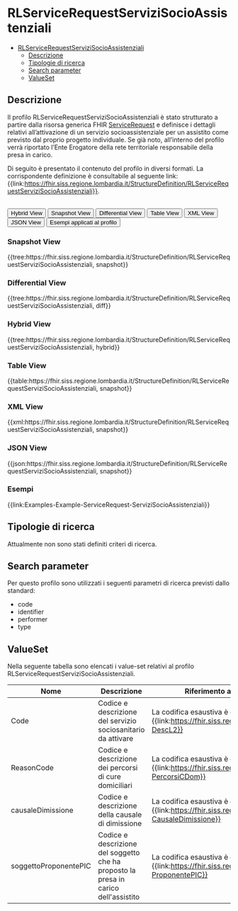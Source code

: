 # RLServiceRequestServiziSocioAssistenziali

- [RLServiceRequestServiziSocioAssistenziali](#rlservicerequestservizisocioassistenziali)
  - [Descrizione](#descrizione)
  - [Tipologie di ricerca](#tipologie-di-ricerca)
  - [Search parameter](#search-parameter)
  - [ValueSet](#valueset)


## Descrizione
Il profilo RLServiceRequestServiziSocioAssistenziali è stato strutturato a partire dalla risorsa generica FHIR [ServiceRequest](http://hl7.org/fhir/R4/servicerequest.html) e definisce i dettagli relativi all’attivazione di un servizio socioassistenziale per un assistito come previsto dal proprio progetto individuale. Se già noto, all’interno del profilo verrà riportato l’Ente Erogatore della rete territoriale responsabile della presa in carico. 

Di seguito è presentato il contenuto del profilo in diversi formati. La corrispondente definizione è consultabile al seguente link: {{link:https://fhir.siss.regione.lombardia.it/StructureDefinition/RLServiceRequestServiziSocioAssistenziali}}.

<br>
<div class="tab">
  <button class="tablinks active" onclick="openTab(event, 'Hybrid View')">Hybrid View</button>
  <button class="tablinks" onclick="openTab(event, 'Snapshot View')">Snapshot View</button>
  <button class="tablinks" onclick="openTab(event, 'Differential View')">Differential View</button>
  <button class="tablinks" onclick="openTab(event, 'Table View')">Table View</button>
  <button class="tablinks" onclick="openTab(event, 'XML View')">XML View</button>
  <button class="tablinks" onclick="openTab(event, 'JSON View')">JSON View</button>
  <button class="tablinks" onclick="openTab(event, 'Esempi')">Esempi applicati al profilo</button>
</div>

<div id="Snapshot View" class="tabcontent">
  <h3>Snapshot View</h3>
{{tree:https://fhir.siss.regione.lombardia.it/StructureDefinition/RLServiceRequestServiziSocioAssistenziali, snapshot}}
</div>

<div id="Differential View" class="tabcontent">
  <h3>Differential View</h3>
{{tree:https://fhir.siss.regione.lombardia.it/StructureDefinition/RLServiceRequestServiziSocioAssistenziali, diff}}
</div>

<div id="Hybrid View" class="tabcontent"  style="display:block">
  <h3>Hybrid View</h3>
{{tree:https://fhir.siss.regione.lombardia.it/StructureDefinition/RLServiceRequestServiziSocioAssistenziali, hybrid}}
</div>

<div id="Table View" class="tabcontent">
  <h3>Table View</h3>
{{table:https://fhir.siss.regione.lombardia.it/StructureDefinition/RLServiceRequestServiziSocioAssistenziali, snapshot}}
</div>

<div id="XML View" class="tabcontent">
  <h3>XML View</h3>
{{xml:https://fhir.siss.regione.lombardia.it/StructureDefinition/RLServiceRequestServiziSocioAssistenziali, snapshot}}
</div>

<div id="JSON View" class="tabcontent">
  <h3>JSON View</h3>
{{json:https://fhir.siss.regione.lombardia.it/StructureDefinition/RLServiceRequestServiziSocioAssistenziali, snapshot}}
</div>

<div id="Esempi" class="tabcontent">
  <h3>Esempi</h3>
{{link:Examples-Example-ServiceRequest-ServiziSocioAssistenziali}}
</div>

<!-- ===================================================FINE SEZIONE=================================================== -->

## Tipologie di ricerca

Attualmente non sono stati definiti criteri di ricerca.

<!-- ===================================================FINE SEZIONE=================================================== -->

## Search parameter
Per questo profilo sono utilizzati i seguenti parametri di ricerca previsti dallo standard: 
- code
- identifier
- performer
- type

<!-- ===================================================FINE SEZIONE=================================================== -->

## ValueSet

Nella seguente tabella sono elencati i value-set relativi al profilo RLServiceRequestServiziSocioAssistenziali.

| Nome | Descrizione | Riferimento al dettaglio della codifica |
|---|---|---|
| Code | Codice e descrizione del servizio sociosanitario da attivare |  La codifica esaustiva è definita dal ValueSet {{link:https://fhir.siss.regione.lombardia.it/ValueSet/DDC-DescL2}}| 
| ReasonCode | Codice e descrizione dei percorsi di cure domiciliari |  La codifica esaustiva è definita dal ValueSet {{link:https://fhir.siss.regione.lombardia.it/ValueSet/SGDT-PercorsiCDom}}| 
| causaleDimissione  | Codice e descrizione della causale di dimissione |  La codifica esaustiva è definita dal ValueSet {{link:https://fhir.siss.regione.lombardia.it/ValueSet/SIAD-CausaleDimissione}}| 
| soggettoProponentePIC | Codice e descrizione del soggetto che ha proposto la presa in carico dell'assistito |  La codifica esaustiva è definita dal ValueSet {{link:https://fhir.siss.regione.lombardia.it/ValueSet/SIAD-ProponentePIC}}| 
